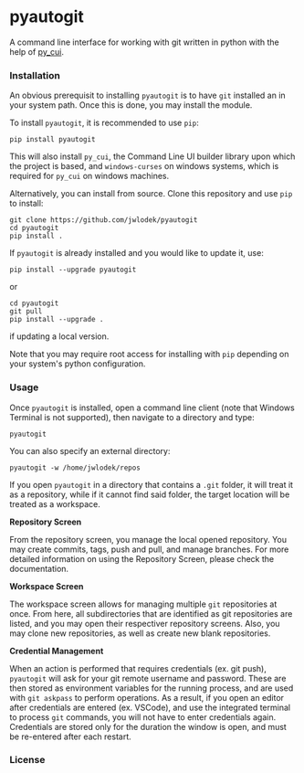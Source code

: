 # pyautogit

A command line interface for working with git written in python with the help of [py_cui](https://github.com/jwlodek/py_cui).

### Installation

An obvious prerequisit to installing `pyautogit` is to have `git` installed an in your system path. Once this is done, you may install the module.

To install `pyautogit`, it is recommended to use `pip`:
```
pip install pyautogit
```
This will also install `py_cui`, the Command Line UI builder library upon which the project is based, and `windows-curses` on windows systems, which is required for `py_cui` on windows machines.

Alternatively, you can install from source. Clone this repository and use `pip` to install:
```
git clone https://github.com/jwlodek/pyautogit
cd pyautogit
pip install .
```
If `pyautogit` is already installed and you would like to update it, use:
```
pip install --upgrade pyautogit
```
or
```
cd pyautogit
git pull
pip install --upgrade .
```
if updating a local version.


Note that you may require root access for installing with `pip` depending on your system's python configuration.

### Usage

Once `pyautogit` is installed, open a command line client (note that Windows Terminal is not supported), then navigate to a directory and type:
```
pyautogit
```
You can also specify an external directory:
```
pyautogit -w /home/jwlodek/repos
```
If you open `pyautogit` in a directory that contains a `.git` folder, it will treat it as a repository, while if it cannot find said folder, the target location will be treated as a workspace.

**Repository Screen**


From the repository screen, you manage the local opened repository. You may create commits, tags, push and pull, and manage branches. For more detailed information on using the Repository Screen, please check the documentation. 

**Workspace Screen**

The workspace screen allows for managing multiple `git` repositories at once. From here, all subdirectories that are identified as git repositories are listed, and you may open their respectiver repository screens. Also, you may clone new repositories, as well as create new blank repositories.

**Credential Management**

When an action is performed that requires credentials (ex. git push), `pyautogit` will ask for your git remote username and password. These are then stored as environment variables for the running process, and are used with `git askpass` to perform operations. As a result, if you open an editor after credentials are entered (ex. VSCode), and use the integrated terminal to process `git` commands, you will not have to enter credentials again. Credentials are stored only for the duration the window is open, and must be re-entered after each restart.

### License
